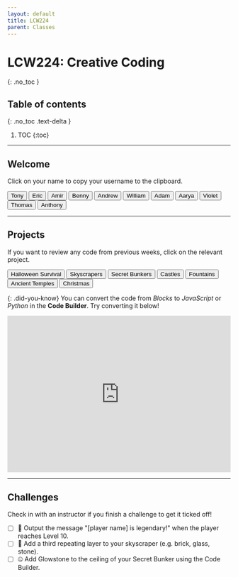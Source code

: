 ```yaml
---
layout: default
title: LCW224
parent: Classes
---
```


# LCW224: Creative Coding
{: .no_toc }

## Table of contents
{: .no_toc .text-delta }

1. TOC
{:toc}

---

## Welcome
Click on your name to copy your username to the clipboard.

<div id="roll">
  <button class="btn mr-2 mb-2" id="instructor10">Tony<span style="display:none">🎃🔨</span></button>
  <button class="btn mr-2 mb-2" id="instructor10">Eric<span style="display:none"></span></button>
  <button class="btn mr-2 mb-2" id="junior142">Amir<span style="display:none"></span></button>
  <button class="btn mr-2 mb-2" id="junior143">Benny<span style="display:none"></span></button>
  <button class="btn mr-2 mb-2" id="junior144">Andrew<span style="display:none"></span></button>
  <button class="btn mr-2 mb-2" id="junior215">William<span style="display:none"></span></button>
  <button class="btn mr-2 mb-2" id="junior146">Adam<span style="display:none"></span></button>
  <button class="btn mr-2 mb-2" id="junior147">Aarya<span style="display:none"></span></button>
  <button class="btn mr-2 mb-2" id="junior212">Violet<span style="display:none"></span></button>
  <button class="btn mr-2 mb-2" id="junior213">Thomas<span style="display:none"></span></button>
  <button class="btn mr-2 mb-2" id="junior214">Anthony<span style="display:none"></span></button>
  <!--
  <button class="btn mr-4 mb-4" id="junior215">~ Spare 2<span style="display:none"></span></button>
  <button class="btn mr-4 mb-4" id="junior216">~ Spare 3<span style="display:none"></span></button>
  <button class="btn mr-4 mb-4" id="junior217">~ Spare 4<span style="display:none"></span></button>
  -->
</div>

---

## Projects
If you want to review any code from previous weeks, click on the relevant project.

<div id="project-list">
  <button class="btn mr-2 mb-2" id="https://minecraft.makecode.com/#pub:_TX0A5u6KbC9W">Halloween Survival</button>
  <button class="btn mr-2 mb-2" id="https://minecraft.makecode.com/#pub:_cgtgMMA8VJDj">Skyscrapers</button>
  <button class="btn mr-2 mb-2" id="https://minecraft.makecode.com/#pub:_RHbcEYP6zF2t">Secret Bunkers</button>
  <button class="btn mr-2 mb-2" id="https://minecraft.makecode.com/#pub:_DzzgxMFzi2Um">Castles</button>
  <button class="btn mr-2 mb-2" id="https://minecraft.makecode.com/#pub:_Lj410sJ6PXsg">Fountains</button>
  <button class="btn mr-2 mb-2" id="https://minecraft.makecode.com/#pub:_8oWCVoCfmVwU">Ancient Temples</button>
  <button class="btn mr-2 mb-2" id="https://minecraft.makecode.com/#pub:_iga1kEE0YCwi">Christmas</button>
  <!--
  <button class="btn mr-2 mb-2" id="zoos">Zoos</button>
  -->
</div>

{: .did-you-know}
You can convert the code from *Blocks* to *JavaScript* or *Python* in the **Code Builder**. Try converting it below!

<div style="position:relative;height:0;padding-bottom:70%;overflow:hidden;"><iframe style="position:absolute;top:0;left:0;width:100%;height:100%;" src="https://minecraft.makecode.com/#pub:_LYXFti95gUX7" frameborder="0" sandbox="allow-popups allow-forms allow-scripts allow-same-origin"></iframe></div>

---

## Challenges
Check in with an instructor if you finish a challenge to get it ticked off!

- [ ] 🎃 Output the message "[player name] is legendary!" when the player reaches Level 10.
- [ ] 🔨 Add a third repeating layer to your skyscraper (e.g. brick, glass, stone).
- [ ] 🤐 Add Glowstone to the ceiling of your Secret Bunker using the Code Builder.

<script src="{{site.url}}/assets/classes.js"></script>
